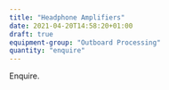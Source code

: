 ```yaml
---
title: "Headphone Amplifiers"
date: 2021-04-20T14:58:20+01:00
draft: true
equipment-group: "Outboard Processing"
quantity: "enquire"
---
```


Enquire.